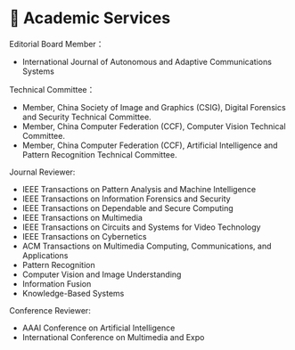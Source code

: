 # 🤝 Academic Services
Editorial Board Member：
- International Journal of Autonomous and Adaptive Communications Systems

Technical Committee：
- Member, China Society of Image and Graphics (CSIG), Digital Forensics and Security Technical Committee.
- Member, China Computer Federation (CCF), Computer Vision Technical Committee.
- Member, China Computer Federation (CCF), Artificial Intelligence and Pattern Recognition Technical Committee.

Journal Reviewer:
- IEEE Transactions on Pattern Analysis and Machine Intelligence
- IEEE Transactions on Information Forensics and Security
- IEEE Transactions on Dependable and Secure Computing
- IEEE Transactions on Multimedia
- IEEE Transactions on Circuits and Systems for Video Technology
- IEEE Transactions on Cybernetics
- ACM Transactions on Multimedia Computing, Communications, and Applications
- Pattern Recognition
- Computer Vision and Image Understanding
- Information Fusion
- Knowledge-Based Systems

Conference Reviewer:
- AAAI Conference on Artificial Intelligence
- International Conference on Multimedia and Expo
